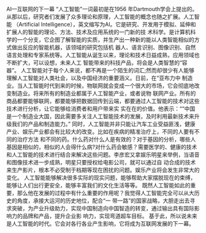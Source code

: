 AI—互联网的下一幕
“人工智能”一词最初是在1956 年Dartmouth学会上提出的。从那以后，研究者们发展了众多理论和原理，人工智能的概念也随之扩展。人工智能
（Artificial Intelligence），英文缩写为AI。它是研究、开发用于模拟、延伸和扩展人的智能的理论、方法、技术及应用系统的一门新的技
术科学。是计算机科学的一个分支，它企图了解智能的实质，并生产出一种新的能以人类智能相似的方式做出反应的智能机器，该领域的研究包括机
器人、语言识别、图像识别、自然语言处理和专家系统等。人工智能从诞生以来，理论和技术日益成熟，应用领域也不断扩大，可以设想，未来人工
智能带来的科技产品，将会是人类智慧的“容器”。
人工智能对于每个人来说，都不再是一个陌生的词汇;然而却很少有人能够理解人工智能对人类社会，以及中国经济的重要涵义。日前，在“亚布力中
制造业。当人工智能时代到来的时候，物联网就会变成一个很大的市场，它会彻底地改变制造业。将来所有的制造业都属于人工智能产业，或者说物
联网产业。所有的商品都要能够联网，都要能够把数据回传到云端，都要通过人工智能的技术对这些技术进行分析，让它能够给消费者和用户带来实
实在在的价值。他表示：““中国是一个制造业大国，因此需要多关注人工智能技术的发展，及时利用最新技术来升级我们的产品和制造能力。”
同时，人工智能并非只能让汽车工业受益匪浅，健康产业、娱乐产业都会有比较大的改变。比如在疾病的精准治疗上，不同的人要有不同的治疗方法
和不同的药。什么药对什么人是有效的？对于基因的分析，哪些人基因是相似的，相似的人会得什么病?对什么药会敏感？需要医学的、健康的技术
和人工智能的技术进行结合来解决这些问题。李彦宏又拿娱乐明星来举例，当语音和图像技术进一步成熟，明星只要授权给电影公司，就可以通过自
动合成的技术来生产影片，根本不必受制于档期等现在困扰的问题。娱乐产业将会发生非常大的变化。
人工智能能够解决很多实际的现实问题，能够帮助大家摆脱现在的束缚，能够让人们出行更安全，能够丰富我们的文化生活等等。
既然人工智能如此的重要，那么他在发展的过程中有什么重要的作用呢？我觉得人工智能完全可以从大历史的角度，承接大运河的历史地位，配合“一
带一路”的国家战略，大胆走出去寻求突破，为产业升级助力，实现中国制造向中国智造的转变，通过输出具有国际影响力的品牌和产品，提升企业影
响力，实现弯道超车目标。
基于此，所以说未来是人工智能的时代。它会对各行各业产生影响，它将成为互联网发展的下一幕。

　 　
